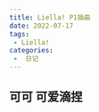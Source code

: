 ```yaml
---
title: Liella! P1插曲
date: 2022-07-17
tags:
 - Liella!
categories:
 -  日记
---
```


## 可可 可爱滴捏
<img src="/images/diary/liella.jpg" alt class="medium-zoom-image">